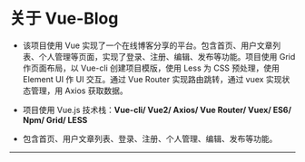 # 关于 Vue-Blog

- 该项目使用 Vue 实现了一个在线博客分享的平台。包含首页、用户文章列表、个人管理等页面，实现了登录、注册、编辑、发布等功能。项目使用 Grid 作页面布局，以 Vue-cli 创建项目模版，使用 Less 为 CSS 预处理，使用 Element UI 作 UI 交互。通过 Vue Router 实现路由跳转，通过 vuex 实现状态管理，用 Axios 获取数据。
 
- 项目使用 Vue.js 技术栈：**Vue-cli/ Vue2/ Axios/ Vue Router/ Vuex/ ES6/ Npm/ Grid/ LESS**

- 包含首页、用户文章列表、登录、注册、个人管理、编辑、发布等功能。

---



